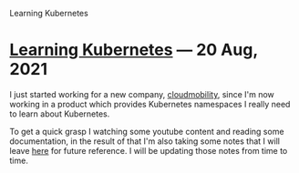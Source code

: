 Learning Kubernetes

# [Learning Kubernetes](#) &mdash; 20 Aug, 2021

I just started working for a new company, [cloudmobility](https://cloudmobility.io), since I'm now working in a product which provides Kubernetes namespaces I really need to learn about Kubernetes.

To get a quick grasp I watching some youtube content and reading some documentation, in the result of that I'm also taking some notes that I will leave [here](https://highfalutin-alyssum-81e.notion.site/Kubernetes-97be9691b2f047cea2b8f778c8c6108c) for future reference. I will be updating those notes from time to time.
